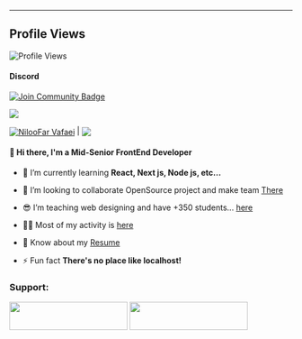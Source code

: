 ---
## Profile Views

![Profile Views](https://komarev.com/ghpvc/?username=NiIfr)

#### Discord

<a href="https://discord.gg/nGe6Rv7Cu7"><img src="https://img.shields.io/discord/968569477253967902.svg?style=flat&label=Join%20Community&color=7289DA" alt="Join Community Badge"/></a>

[![](https://discord.c99.nl/widget/theme-4/888526993778438175.png)](https://discord.gg/nGe6Rv7Cu7)


<a href="https://github.com/anuraghazra/github-readme-stats"><img align="center" src="https://github-readme-stats.vercel.app/api?username=niifr&show_icons=true&include_all_commits=true&theme=buefy&hide_border=true" alt="NilooFar Vafaei" /></a> | <a href="https://github.com/anuraghazra/github-readme-stats"><img align="center" src="https://github-readme-stats.vercel.app/api/top-langs/?username=niifr&layout=compact&theme=buefy&hide_border=true" /></a>


<h4 align="left">👋 Hi there, I'm a Mid-Senior FrontEnd Developer</h4>


- 🌱 I’m currently learning **React, Next js, Node js, etc...**

- 🤝 I’m looking to collaborate OpenSource project and make team [There](https://instagram.com/niloofarvafaei.ir)
  
- 😎 I’m teaching web designing and have +350 students... [here](https://instagram.com/niloofarvafaei.ir)

- 👨‍💻 Most of my activity is [here](https://instagram.com/niloofarvafaei.ir)

- 📄 Know about my [Resume](https://niloofarvafaei.ir)

- ⚡ Fun fact **There's no place like localhost!**




<h3>Support:</h3>
<a href="https://bmc.link/niloofarvafaei"> <img src="https://cdn.buymeacoffee.com/buttons/v2/default-yellow.png" height="50" width="210" /></a>
<a href="https://www.coffeebede.com/niloofarvafaei" ><img width="210px" height="50px" src="https://coffeebede.ir/DashboardTemplateV2/app-assets/images/banner/default-yellow.svg" /></a>





